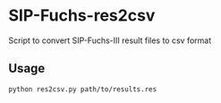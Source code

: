 # SIP-Fuchs-res2csv
Script to convert SIP-Fuchs-III result files to csv format

## Usage
```console
python res2csv.py path/to/results.res
```
